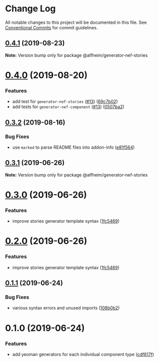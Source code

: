 # Change Log

All notable changes to this project will be documented in this file.
See [Conventional Commits](https://conventionalcommits.org) for commit guidelines.

## [0.4.1](https://github.com/Nasdaq/alfheim/compare/@alfheim/generator-nef-stories@0.4.0...@alfheim/generator-nef-stories@0.4.1) (2019-08-23)

**Note:** Version bump only for package @alfheim/generator-nef-stories





# [0.4.0](https://github.com/Nasdaq/alfheim/compare/@alfheim/generator-nef-stories@0.3.2...@alfheim/generator-nef-stories@0.4.0) (2019-08-20)


### Features

* add test for `generator-nef-stories` ([#13](https://github.com/Nasdaq/alfheim/issues/13)) ([69c7b02](https://github.com/Nasdaq/alfheim/commit/69c7b02))
* add tests for `generator-nef-component` ([#13](https://github.com/Nasdaq/alfheim/issues/13)) ([0507ba2](https://github.com/Nasdaq/alfheim/commit/0507ba2))





## [0.3.2](https://github.com/Nasdaq/alfheim/compare/@alfheim/generator-nef-stories@0.3.1...@alfheim/generator-nef-stories@0.3.2) (2019-08-16)


### Bug Fixes

* use `marked` to parse README files into addon-info ([e81f564](https://github.com/Nasdaq/alfheim/commit/e81f564))





## [0.3.1](https://github.com/Nasdaq/alfheim/compare/@alfheim/generator-nef-stories@0.3.0...@alfheim/generator-nef-stories@0.3.1) (2019-06-26)

**Note:** Version bump only for package @alfheim/generator-nef-stories





# [0.3.0](https://github.com/Nasdaq/alfheim/compare/@alfheim/generator-nef-stories@0.1.1...@alfheim/generator-nef-stories@0.3.0) (2019-06-26)


### Features

* improve stories generator template syntax ([1fc5469](https://github.com/Nasdaq/alfheim/commit/1fc5469))





# [0.2.0](https://github.com/Nasdaq/alfheim/compare/@alfheim/generator-nef-stories@0.1.1...@alfheim/generator-nef-stories@0.2.0) (2019-06-26)


### Features

* improve stories generator template syntax ([1fc5469](https://github.com/Nasdaq/alfheim/commit/1fc5469))





## [0.1.1](https://github.com/Nasdaq/alfheim/compare/@alfheim/generator-nef-stories@0.1.0...@alfheim/generator-nef-stories@0.1.1) (2019-06-24)


### Bug Fixes

* various syntax errors and unused imports ([108b0b2](https://github.com/Nasdaq/alfheim/commit/108b0b2))





# 0.1.0 (2019-06-24)


### Features

* add yeoman generators for each individual component type ([cdf817f](https://github.com/Nasdaq/alfheim/commit/cdf817f))
